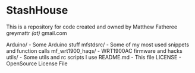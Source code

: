 StashHouse
==========

  This is a repository for code created and owned by Matthew Fatheree
   greymattr _(at)_ gmail.com

   Arduino/						- Some Arduino stuff
   mfstdsrc/					- Some of my most used snippets and function calls
   mf_wrt1900_haqs/		- WRT1900AC firmware and hacks
   utils/							- Some utils and rc scripts I use
   README.md					- This file
   LICENSE						- OpenSource License File
   
   





